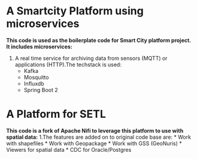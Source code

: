 # A Smartcity Platform using microservices
**This code is used as the boilerplate code for Smart City platform project. It includes microservices:**
 1. A real time service for archiving data from sensors (MQTT) or applications (HTTP).The techstack is used:
    * Kafka
    * Mosquitto
    * Influxdb
    * Spring Boot 2

# A Platform for SETL
**This code is a fork of Apache Nifi to leverage this platform to use with spatial data:**
 1.The features are added on to original code base are:
    * Work with shapefiles
    * Work with Geopackage
    * Work with GSS (GeoNuris)
    * Viewers for spatial data
    * CDC for Oracle/Postgres


